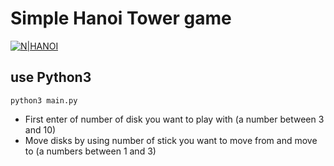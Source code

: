 # Simple Hanoi Tower game

[![N|HANOI](https://upload.wikimedia.org/wikipedia/commons/0/07/Tower_of_Hanoi.jpeg)](https://en.wikipedia.org/wiki/Tower_of_Hanoi)


## use Python3
```
python3 main.py
```

- First enter of number of disk you want to play with (a number between 3 and 10)
- Move disks by using number of stick you want to move from and move to (a numbers between 1 and 3)

